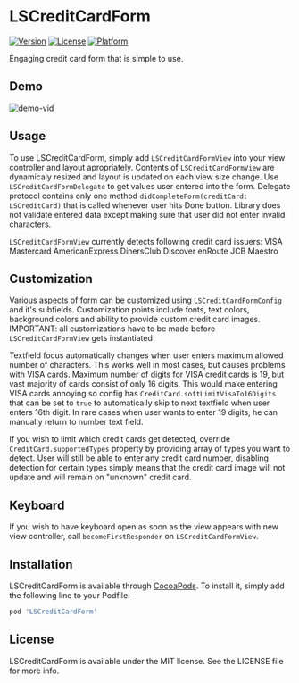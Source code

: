 # LSCreditCardForm

[![Version](https://img.shields.io/cocoapods/v/LSCreditCardForm.svg?style=flat)](http://cocoapods.org/pods/LSCreditCardForm)
[![License](https://img.shields.io/cocoapods/l/LSCreditCardForm.svg?style=flat)](http://cocoapods.org/pods/LSCreditCardForm)
[![Platform](https://img.shields.io/cocoapods/p/LSCreditCardForm.svg?style=flat)](http://cocoapods.org/pods/LSCreditCardForm)

Engaging credit card form that is simple to use.

## Demo

![demo-vid](cc.gif)

## Usage

To use LSCreditCardForm, simply add `LSCreditCardFormView` into your view controller and layout apropriately.
Contents of `LSCreditCardFormView` are dynamicaly resized and layout is updated on each view size change.
Use `LSCreditCardFormDelegate` to get values user entered into the form. Delegate protocol contains only one method
`didCompleteForm(creditCard: LSCreditCard)` that is called whenever user hits Done button. Library does not validate 
entered data except making sure that user did not enter invalid characters.

`LSCreditCardFormView` currently detects following credit card issuers:
VISA
Mastercard
AmericanExpress
DinersClub
Discover
enRoute
JCB
Maestro

## Customization

Various aspects of form can be customized using `LSCreditCardFormConfig` and it's subfields. Customization points include fonts, text colors, 
background colors and ability to provide custom credit card images. 
IMPORTANT: all customizations have to be made before `LSCreditCardFormView` gets instantiated

Textfield focus automatically changes when user enters maximum allowed number of characters. This works well in most cases, but causes
problems with VISA cards. Maximum number of digits for VISA credit cards is 19, but vast majority of cards consist of only 16 digits.
This would make entering VISA cards annoying so config has `CreditCard.softLimitVisaTo16Digits` that can be set to `true` 
to automatically skip to next textfield when user enters 16th digit. In rare cases when user wants to enter 19 digits, he can manually return
to number text field. 

If you wish to limit which credit cards get detected, override `CreditCard.supportedTypes` property by providing array of types you 
want to detect. User will still be able to enter any credit card number, disabling detection for certain types simply means that the credit
card image will not update and will remain on "unknown" credit card.

## Keyboard

If you wish to have keyboard open as soon as the view appears with new view controller, call `becomeFirstResponder` on `LSCreditCardFormView`. 

## Installation

LSCreditCardForm is available through [CocoaPods](http://cocoapods.org). To install
it, simply add the following line to your Podfile:

```ruby
pod 'LSCreditCardForm'
```

## License

LSCreditCardForm is available under the MIT license. See the LICENSE file for more info.
